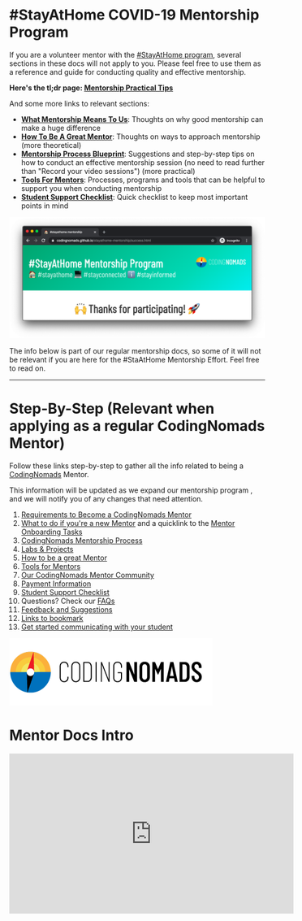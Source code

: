 # #StayAtHome COVID-19 Mentorship Program

If you are a volunteer mentor with the [#StayAtHome program](https://github.com/CodingNomads/stayathome-mentorship/blob/master/README.md), several sections in these docs will not apply to you. Please feel free to use them as a reference and guide for conducting quality and effective mentorship.

**Here's the tl;dr page: [Mentorship Practical Tips](14_tips.md)**

And some more links to relevant sections:

- **[What Mentorship Means To Us](01_requirements.md#what-does-mentorship-mean-to-us)**: Thoughts on why good mentorship can make a huge difference
- **[How To Be A Great Mentor](04_how_to_mentor.md)**: Thoughts on ways to approach mentorship (more theoretical)
- **[Mentorship Process Blueprint](03_mentorship_process.md)**: Suggestions and step-by-step tips on how to conduct an effective mentorship session (no need to read further than "Record your video sessions") (more practical)
- **[Tools For Mentors](05_tools.md)**: Processes, programs and tools that can be helpful to support you when conducting mentorship
- **[Student Support Checklist](08_checklist.md)**: Quick checklist to keep most important points in mind

![#stayathome mentorship thank you webpage](images/stayathome_page.png)

The info below is part of our regular mentorship docs, so some of it will not be relevant if you are here for the #StaAtHome Mentorship Effort. Feel free to read on.

---

# Step-By-Step (Relevant when applying as a regular CodingNomads Mentor)

Follow these links step-by-step to gather all the info related to being a [CodingNomads](http://codingnomads.co/) Mentor.

This information will be updated as we expand our mentorship program , and we will notify you of any changes that need attention.

1. [Requirements to Become a CodingNomads Mentor](01_requirements.md)
2. [What to do if you're a new Mentor](02_new_mentors.md) and a quicklink to the <a href="https://docs.google.com/forms/d/e/1FAIpQLSf-Ok5OAqM749xVfpe_Wt1U2h6PPhWowlITSW2K5_koMjPQBA/viewform" target="_blank">Mentor Onboarding Tasks</a>
3. [CodingNomads Mentorship Process](03_mentorship_process.md)
4. [Labs & Projects](04_code_labs.md)
5. [How to be a great Mentor](04_how_to_mentor.md)
6. [Tools for Mentors](05_tools.md)
7. [Our CodingNomads Mentor Community](06_community.md)
8. [Payment Information](07_payment.md)
9. [Student Support Checklist](08_checklist.md)
10. Questions? Check our [FAQs](09_faq.md)
11. [Feedback and Suggestions](10_feedback.md)
12. [Links to bookmark](11_bookmarks.md)
13. [Get started communicating with your student](12_templates.md)

[![CodingNomads Logo](images/cn_logo.png "We are the CodingNomads")](http://codingnomads.co/)

# Mentor Docs Intro

<iframe width="560" height="315" src="https://www.youtube.com/embed/ok4Zti5tfHs" frameborder="0" allow="accelerometer; autoplay; encrypted-media; gyroscope; picture-in-picture" allowfullscreen></iframe>
